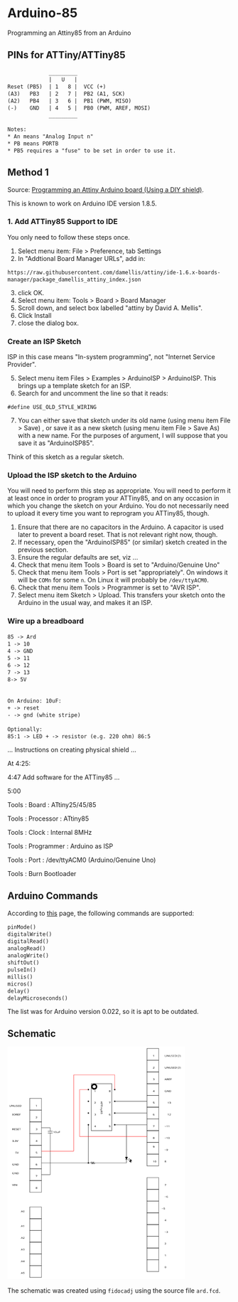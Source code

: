 # Arduino-85

Programming an Attiny85 from an Arduino


## PINs for ATTiny/ATTiny85

```
             _________
             |   U   |
Reset (PB5)  | 1   8 |  VCC (+)
(A3)   PB3   | 2   7 |  PB2 (A1, SCK)
(A2)   PB4   | 3   6 |  PB1 (PWM, MISO)
(-)    GND   | 4   5 |  PB0 (PWM, AREF, MOSI)
             _________

Notes:
* An means "Analog Input n"
* PB means PORTB
* PB5 requires a "fuse" to be set in order to use it.
```



## Method 1

Source: [Programming an Attiny Arduino board (Using a DIY shield)](https://www.youtube.com/watch?v=7ntQDCIqioU&feature=youtu.be).

This is known to work on Arduino IDE version 1.8.5.

### 1. Add ATTiny85 Support to IDE

You only need to follow these steps once.

1. Select menu item: File > Preference, tab Settings
2. In "Addtional Board Manager URLs", add in:
```
https://raw.githubusercontent.com/damellis/attiny/ide-1.6.x-boards-manager/package_damellis_attiny_index.json
```
3. click OK.
4. Select menu item: Tools > Board > Board Manager
5. Scroll down, and select box labelled "attiny by David A. Mellis".
6. Click Install
7. close the dialog box.

### Create an ISP Sketch

ISP in this case means "In-system programming", not "Internet Service Provider".



5. Select menu item Files > Examples > ArduinoISP > ArduinoISP. 
This brings up a template sketch for an ISP.
6. Search for and uncomment the line so that it reads:
```
#define USE_OLD_STYLE_WIRING
```
7. You can either save that sketch under its old name (using menu item File > Save) , or save it as a new sketch (using menu item File > Save As) with a new name. For the purposes of argument, I will suppose that you save it as "ArduinoISP85".

Think of this sketch as a regular sketch.

### Upload the ISP sketch to the Arduino

You will need to perform this step as appropriate. You will need to perform it at least once in order to program your ATTiny85, and on any occasion in which you change the sketch on your Arduino. You do not necessarily need to upload it every time you want to reprogram you ATTiny85, though.

1. Ensure that there are no capacitors in the Arduino. A capacitor is used later to prevent a board reset. That is not relevant right now, though.
2. If necessary, open the "ArduinoISP85" (or similar) sketch created in the previous section.
3. Ensure the regular defaults are set, viz ...
4. Check that menu item Tools > Board is set to "Arduino/Genuine Uno"
5. Check that menu item Tools > Port is set "appropriately". On windows it will be `COMn` for some `n`. On Linux it will probably be `/dev/ttyACM0`.
6. Check that menu item Tools > Programmer is set to "AVR ISP".
7. Select menu item Sketch > Upload. This transfers your sketch onto the Arduino in the usual way, and makes it an ISP.


### Wire up a breadboard

```
85 -> Ard
1 -> 10 
4 -> GND
5 -> 11
6 -> 12
7 -> 13
8-> 5V


On Arduino: 10uF:
+ -> reset
- -> gnd (white stripe)

Optionally:
85:1 -> LED + -> resistor (e.g. 220 ohm) 86:5
```

... Instructions on creating physical shield ...

At 4:25: 



4:47 Add software for the ATTiny85 ...

5:00

Tools : Board : ATtiny25/45/85

Tools : Processor : ATtiny85

Tools : Clock : Internal 8MHz

Tools : Programmer : Arduino as ISP

Tools : Port : /dev/ttyACM0 (Arduino/Genuine Uno)

Tools : Burn Bootloader

## Arduino Commands

According to [this](http://www.hobbytronics.co.uk/arduino-attiny) page, the following commands are supported:


    pinMode()
    digitalWrite()
    digitalRead()
    analogRead()
    analogWrite()
    shiftOut()
    pulseIn()
    millis()
    micros()
    delay()
    delayMicroseconds()

The list was for Arduino version 0.022, so it is apt to be outdated.


## Schematic


<img src="ard.svg" width="400" />

The schematic was created using `fidocadj` using the source file `ard.fcd`.

